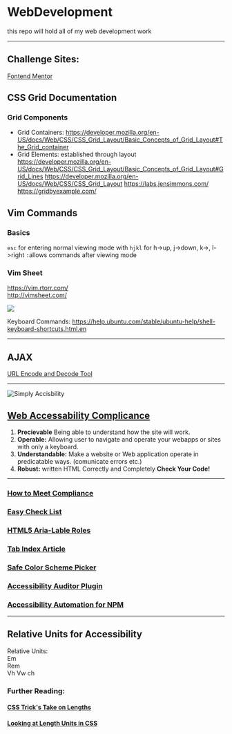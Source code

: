 # WebDevelopment
this repo will hold all of my web development work 


------------------

## Challenge Sites:   

[Fontend Mentor](https://beta.frontendmentor.io/challenges)

## CSS Grid Documentation 

### Grid Components
  
  * Grid Containers:
    https://developer.mozilla.org/en-US/docs/Web/CSS/CSS_Grid_Layout/Basic_Concepts_of_Grid_Layout#The_Grid_container
  * Grid Elements:
  established through layout  
    https://developer.mozilla.org/en-US/docs/Web/CSS/CSS_Grid_Layout/Basic_Concepts_of_Grid_Layout#Grid_Lines
https://developer.mozilla.org/en-US/docs/Web/CSS/CSS_Grid_Layout
https://labs.jensimmons.com/
https://gridbyexample.com/

## Vim Commands
  
  ### Basics 
  
  `esc` for entering normal viewing mode with `hjkl` for h->up, j->down, k->, l->right 
  `:`allows commands after viewing mode 
  
  
  ### Vim Sheet 
  https://vim.rtorr.com/  
  http://vimsheet.com/
  

![](https://assets.ubuntu.com/v1/1e626537-ubuntu-logo22.png)

  Keyboard Commands: https://help.ubuntu.com/stable/ubuntu-help/shell-keyboard-shortcuts.html.en

-----------  

## AJAX  
  [URL Encode and Decode Tool](https://www.url-encode-decode.com)
  

----------
![Simply Accisbility](http://simplyaccessible.com/wordpress/wp-content/themes/sa-wp-2014/images/home-banner-ship.svg)

## [Web Accessability Complicance](https://www.w3.org/TR/WCAG20/)  
  1. **Precievable** Being able to understand how the site will work.  
  2. **Operable:** Allowing user to navigate and operate your webapps or sites with only a keyboard.  
  3. **Understandable:** Make a website or Web application operate in predicatable ways. (comunicate errors etc.)
  4. **Robust:** written HTML Correctly and Completely **Check Your Code!** 
  
----------
 ### [How to Meet Compliance](https://www.w3.org/WAI/WCAG21/quickref/?versions=2.0)
 ### [Easy Check List](https://www.w3.org/WAI/test-evaluate/preliminary/)
 ### [HTML5 Aria-Lable Roles](https://dequeuniversity.com/assets/html/jquery-summit/html5/slides/landmarks.html)
 ### [Tab Index Article](https://webaim.org/techniques/keyboard/tabindex)  
 ### [Safe Color Scheme Picker](http://colorsafe.co/)  
 ### [Accessibility Auditor Plugin](https://chrome.google.com/webstore/detail/accessibility-developer-t/fpkknkljclfencbdbgkenhalefipecmb?hl=en)
 ### [Accessibility Automation for NPM](https://www.npmjs.com/package/a11y)
 
 ---------  
 ## Relative Units for Accessibility  
 
 Relative Units:  
  Em  
  Rem  
  Vh
  Vw
  ch
 
 ### Further Reading:  
 #### [CSS Trick's Take on Lengths](https://css-tricks.com/the-lengths-of-css/)
 #### [Looking at Length Units in CSS](https://www.sitepoint.com/look-at-length-units-in-css/)  
 
 
 
 
